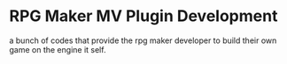 # RPG Maker MV Plugin Development
 a bunch of codes that provide the rpg maker developer to build their own game on the engine it self.
